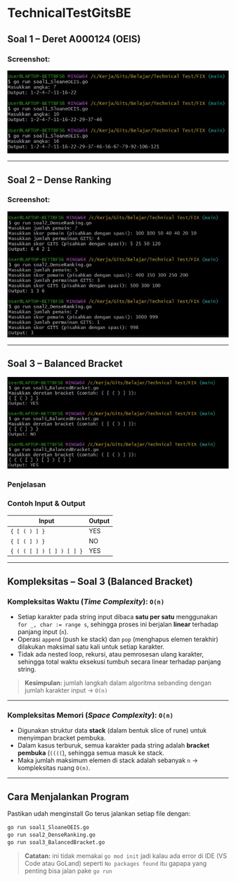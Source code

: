 # TechnicalTestGitsBE

## Soal 1 – Deret A000124 (OEIS)
### Screenshot:
![Soal 1](soal1_Output.jpg)

---

## Soal 2 – Dense Ranking
### Screenshot:
![Soal 2](soal2_Output.jpg)

---

## Soal 3 – Balanced Bracket
![Soal 3](soal3_Output.jpg)

### Penjelasan 

### Contoh Input & Output
| Input                     | Output |
|--------------------------|--------|
| `{ [ ( ) ] }`            | YES    |
| `{ [ ( ] ) }`            | NO     |
| `{ ( ( [ ] ) [ ] ) [ ] }`| YES    |

---

## Kompleksitas – Soal 3 (Balanced Bracket)

### Kompleksitas Waktu (_Time Complexity_): `O(n)`

- Setiap karakter pada string input dibaca **satu per satu** menggunakan `for _, char := range s`, sehingga proses ini berjalan **linear** terhadap panjang input (`n`).
- Operasi `append` (push ke stack) dan `pop` (menghapus elemen terakhir) dilakukan maksimal satu kali untuk setiap karakter.
- Tidak ada nested loop, rekursi, atau pemrosesan ulang karakter, sehingga total waktu eksekusi tumbuh secara linear terhadap panjang string.

> **Kesimpulan:** jumlah langkah dalam algoritma sebanding dengan jumlah karakter input → `O(n)`

---

### Kompleksitas Memori (_Space Complexity_): `O(n)`

- Digunakan struktur data **stack** (dalam bentuk slice of rune) untuk menyimpan bracket pembuka.
- Dalam kasus terburuk, semua karakter pada string adalah **bracket pembuka** (`((((`), sehingga semua masuk ke stack.
- Maka jumlah maksimum elemen di stack adalah sebanyak `n` → kompleksitas ruang `O(n)`.

---

##  Cara Menjalankan Program

Pastikan udah menginstall Go terus jalankan setiap file dengan:

```bash
go run soal1_SloaneOEIS.go
go run soal2_DenseRanking.go
go run soal3_BalancedBracket.go
```
> **Catatan:** ini tidak memakai `go mod init` jadi kalau ada error di IDE (VS Code atau GoLand) seperti `No packages found` itu gapapa yang penting bisa jalan pake `go run`
